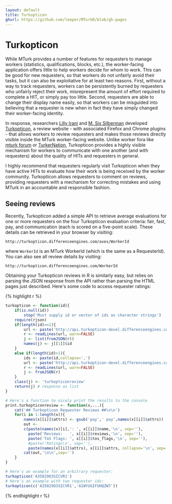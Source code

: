 ```yaml
---
layout: default
title: Turkopticon
ghurl: https://github.com/leeper/MTurkR/blob/gh-pages
---
```


# Turkopticon #

While MTurk provides a number of features for requesters to manage workers (statistics, qualifications, blocks, etc.), the worker-facing application offers little to help workers decide for whom to work. This can be good for new requesters, so that workers do not unfairly avoid their tasks, but it can also be exploitative for at least two reasons. First, without a way to track requesters, workers can be persistently burned by requesters who unfairly reject their work, misrepresent the amount of effort required to complete a HIT, or simply pay too little. Second, requesters are able to change their display name easily, so that workers can be misguided into believing that a requester is new when in fact they have simply changed their worker-facing identity.

In response, researchers [Lilly Irani](https://quote.ucsd.edu/lirani/) and [M. Six Silberman](http://wtf.tw/) developed [Turkopticon](http://turkopticon.differenceengines.com/), a review website - with associated Firefox and Chrome plugins - that allows workers to review requesters and makes those reviews directly visible inside the MTurk worker-facing website. Unlike worker fora like [mturk forum](http://mturkforum.com/) or [TurkerNation](http://www.turkernation.com/), Turkopticon provides a highly visible mechanism for workers to communicate with one another (and with requesters) about the quality of HITs and requesters in general.

I highly recommend that requesters regularly visit Turkopticon when they have active HITs to evaluate how their work is being received by the worker community. Turkopticon allows requesters to comment on reviews, providing requesters with a mechanism for correcting mistakes and using MTurk in an accountable and responsible fashion.

## Seeing reviews ##

Recently, Turkopticon added a simple API to retrieve average evaluations for one or more requesters on the four Turkopticon evaluation criteria: fair, fast, pay, and communication (each is scored on a five-point scale). These details can be retrieved in your browser by visiting:

```
http://turkopticon.differenceengines.com/aves/WorkerId
```

where `WorkerId` is an MTurk WorkerId (which is the same as a RequesterId). You can also see all review details by visiting:

```
http://turkopticon.differenceengines.com/WorkerId
```

Obtaining your Turkopticon reviews in R is similarly easy, but relies on parsing the JSON response from the API rather than parsing the HTML pages just described. Here's some code to access requester ratings:

{% highlight r %}
```r
turkopticon <- function(id){
    if(is.null(id))
        stop('Must supply id or vector of ids as character strings')
    require(rjson)
    if(length(id)==1){
        url <- paste('http://api.turkopticon-devel.differenceengines.com/attrs.php?id',id,sep='=')
        r <- readLines(url, warn=FALSE)
        j <- list(fromJSON(r))
        names(j) <- j[[1]]$id
    }
    else if(length(id)>1){
        ids <- paste(id,collapse=',')
        url <- paste('http://api.turkopticon-devel.differenceengines.com/multi-attrs.php?ids',ids,sep='=')
        r <- readLines(url, warn=FALSE)
        j <- fromJSON(r)
    }
    class(j) <- 'turkopticonreview'
    return(j) # response as list
}

# Here's a function to nicely print the results to the console
print.turkopticonreview <- function(x,...){
    cat('## Turkopticon Requester Reviews ##\n\n')
    for(i in 1:length(x)){
        names(x[[i]]$attrs) <- gsub('pay',' pay',names(x[[i]]$attrs))
        out <-
        c(paste(names(x)[i],': ', x[[i]]$name,'\n', sep=''),
          paste('Reviews:   ', x[[i]]$reviews,'\n', sep=''),
          paste('ToS Flags: ', x[[i]]$tos_flags,'\n', sep=''),
          #paste('Ratings\n', sep=''),
          paste(names(x[[i]]$attrs), x[[i]]$attrs, collapse='\n', sep=':      '))
        cat(out,'\n\n',sep='')
    }
}

# Here's an example for an arbitrary requester:
turkopticon('A35829O3SICVR1')
# Here's an example with two requester ids:
turkopticon(c('A35829O3SICVR1','A1WYUGIFUHQZW7'))
```
{% endhighlight r %}
